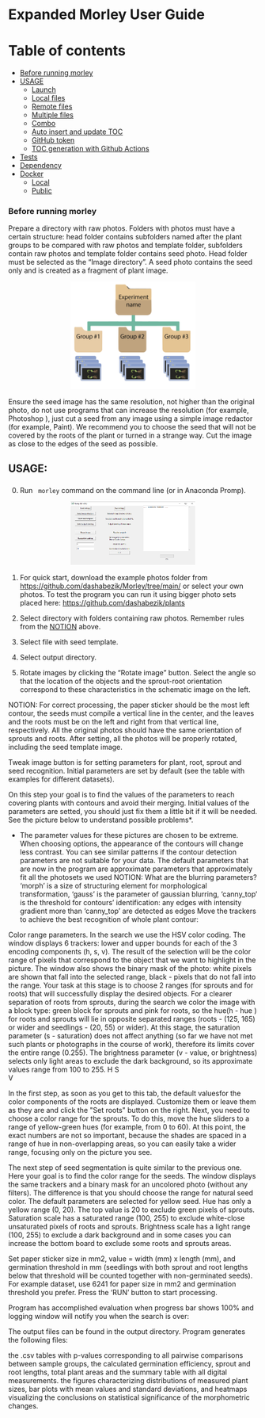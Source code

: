 # Expanded Morley User Guide

Table of contents
=================

<!--ts-->
   * [Before running morley](#Before-running-morley)
   * [USAGE](#USAGE)
      * [Launch](#stdin)
      * [Local files](#local-files)
      * [Remote files](#remote-files)
      * [Multiple files](#multiple-files)
      * [Combo](#combo)
      * [Auto insert and update TOC](#auto-insert-and-update-toc)
      * [GitHub token](#github-token)
      * [TOC generation with Github Actions](#toc-generation-with-github-actions)
   * [Tests](#tests)
   * [Dependency](#dependency)
   * [Docker](#docker)
     * [Local](#local)
     * [Public](#public)
<!--te-->



### Before running morley
Prepare a directory with raw photos. Folders with photos must have a certain structure: head folder contains subfolders named after the plant groups to be 
compared with raw photos and template folder, subfolders contain raw photos and template folder contains seed photo. Head folder must be selected as the 
“Image directory”. A seed photo contains the seed only and is created as a fragment of plant image.

<p align="center">
<img src="https://github.com/dashabezik/Morley/blob/main/img/folder_tree_wo_template.png" width=50% height=50%>
</p>

Ensure the seed image has the same resolution,
not higher than the original photo, do not use programs that can increase the resolution (for example, Photoshop ), just cut a seed from any image using 
a simple image redactor (for example, Paint).  We recommend you to choose the seed that will not be covered by the roots of the plant or turned in a strange way.
Cut the image as close to the edges of the seed as possible.


## USAGE:
### 
0. Run ``` morley``` command on the command line (or in Anaconda Promp). 
<p align="center">
<img src="https://github.com/dashabezik/Morley/blob/main/img/load button.PNG" width=50% height=50%>
</p>

1. For quick start, download the example photos folder from https://github.com/dashabezik/Morley/tree/main/ or select your own photos. To test the program you can run it using bigger photo sets placed here: https://github.com/dashabezik/plants


2. Select directory with folders containing raw photos. Remember rules from the [NOTION](#Before-running-morley) above.

3. Select file with seed template.

4. Select output directory.

5. Rotate images by clicking the “Rotate image” button. Select the angle so that the location of the objects and the sprout-root orientation correspond to these characteristics in the schematic image on the left.

NOTION: For correct processing, the paper sticker should be the most left contour, the seeds must compile a vertical line in the center, and the leaves and the roots must be on the left and right from that vertical line, respectively. All the original photos should have the same orientation of sprouts and roots. 
After setting, all the photos will be properly rotated, including the seed template image.

Tweak image button is for setting parameters for plant, root, sprout and seed recognition. Initial parameters are set by default (see the table with examples for different datasets). 

 On this step your goal is to find the values of the parameters to reach covering plants with contours and avoid their merging. Initial values of the parameters are setted, you should just fix them a little bit if it will be needed. See the picture below to understand possible problems*. 


* The parameter values for these pictures are chosen to be extreme. When choosing options, the appearance of the contours will change less contrast. You  can see similar patterns if the contour detection parameters are not suitable for your data. The default parameters that are now in the program are approximate parameters that approximately fit all the photosets we used
NOTION:
What are the blurring parameters?
‘morph’ is a size of structuring element for morphological transformation, 
‘gauss’ is the parameter of gaussian blurring, 
‘canny_top’ is the threshold for contours’ identification: any edges with intensity gradient more than ‘canny_top’ are detected as edges 
Move the trackers to achieve the best recognition of whole plant contour:


Color range parameters. In the search we use the HSV color coding. The window displays 6 trackers: lower and upper bounds for each of the 3 encoding components (h, s, v). The result of the selection will be the color range of pixels that correspond to the object that we want to highlight in the picture. The window also shows the binary mask of the photo: white pixels are shown that fall into the selected range, black - pixels that do not fall into the range. Your task at this stage is to choose 2 ranges (for sprouts and for roots) that will successfully display the desired objects.
For a clearer separation of roots from sprouts, during the search we color the image with a block type: green block for sprouts and pink for roots, so the hue(h - hue ) for roots and sprouts will lie in opposite separated ranges (roots - (125, 165) or wider and seedlings - (20, 55) or wider).
At this stage, the saturation parameter (s - saturation) does not affect anything (so far we have not met such plants or photographs in the course of work), therefore its limits cover the entire range (0.255).
The brightness parameter (v - value, or brightness) selects only light areas to exclude the dark background, so its approximate values ​​range from 100 to 255.
H 
S  
V 


In the first step, as soon as you get to this tab, the default values ​​for the color components of the roots are displayed. Customize them or leave them as they are and click the "Set roots" button on the right. Next, you need to choose a color range for the sprouts. To do this, move the hue sliders to a range of yellow-green hues (for example, from 0 to 60). At this point, the exact numbers are not so important, because the shades are spaced in a range of hue in non-overlapping areas, so you can easily take a wider range, focusing only on the picture you see.

The next step of seed segmentation is quite similar to the previous one. Here your goal is to find the color range for the seeds. The window displays the same trackers and a binary mask for an uncolored photo (without any filters). The difference is that you should choose the range for natural seed color. The default parameters are selected for yellow seed. 
Hue has only a yellow range (0, 20). The top value is 20 to exclude green pixels of sprouts.
Saturation scale has a saturated range (100, 255) to exclude white-close unsaturated pixels of roots and sprouts.
Brightness scale has a light range (100, 255) to exclude a dark background and in some cases you can increase the bottom board to exclude some roots and sprouts areas.

Set paper sticker size in mm2, value =  width (mm) x length (mm), and germination threshold in mm (seedlings with both sprout and root lengths below that threshold will be counted together with non-germinated seeds). For example dataset, use 6241 for paper size in mm2 and germination threshold you prefer. Press the ‘RUN’ button to start processing.
 
Program has accomplished evaluation when progress bar shows 100% and logging window will notify you when the search is over:

 
The output files can be found  in the output directory.  Program generates the following files:

the .csv tables with p-values corresponding to all pairwise comparisons between sample groups, the calculated germination efficiency, sprout and root lengths, total plant areas and the summary table with all digital measurements.
the figures characterizing distributions of measured plant sizes, bar plots with mean values and standard deviations, and heatmaps visualizing the conclusions on statistical significance of the morphometric changes.
